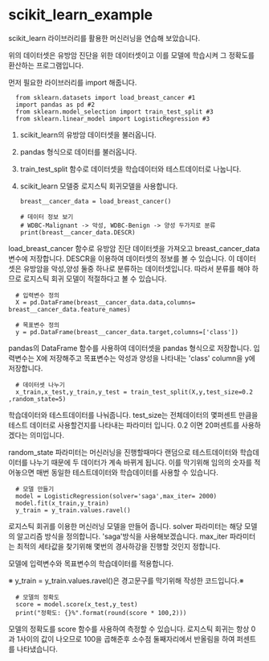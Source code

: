 # scikit_learn_example

scikit_learn 라이브러리를 활용한 머신러닝을 연습해 보았습니다.

위의 데이터셋은 유방암 진단을 위한 데이터셋이고 이를 모델에 학습시켜 그 정확도를 환산하는 프로그램입니다.


먼저 필요한 라이브러리를 import 해줍니다.

      from sklearn.datasets import load_breast_cancer #1
      import pandas as pd #2
      from sklearn.model_selection import train_test_split #3
      from sklearn.linear_model import LogisticRegression #3
      
 1. scikit_learn의 유방암 데이터셋을 불러옵니다. 
 2. pandas 형식으로 데이터를 불러옵니다.
 3. train_test_split 함수로 데이터셋을 학습데이터와 테스트데이터로 나눕니다.
 4. scikit_learn 모델중 로지스틱 회귀모델을 사용합니다.




        breast__cancer_data = load_breast_cancer()

        # 데이터 정보 보기
        # WDBC-Malignant -> 악성, WDBC-Benign -> 양성 두가지로 분류
        print(breast__cancer_data.DESCR)
            

 load_breast_cancer 함수로 유방암 진단 데이터셋을 가져오고
 breast_cancer_data 변수에 저장합니다.
 DESCR을 이용하여 데이터셋의 정보를 볼 수 있습니다. 이 데이터셋은 유방암을 악성,양성 둘중 하나로 분류하는 데이터셋입니다.
 따라서 분류를 해야 하므로 로지스틱 회귀 모델이 적절하다고 볼 수 있습니다.



      # 입력변수 정의
      X = pd.DataFrame(breast__cancer_data.data,columns= breast__cancer_data.feature_names)

      # 목표변수 정의
      y = pd.DataFrame(breast__cancer_data.target,columns=['class'])
 
 pandas의 DataFrame 함수를 사용하여 데이터셋을 pandas 형식으로 저장합니다.
 입력변수는 X에 저장해주고
 목표변수는 악성과 양성을 나타내는 'class' column을 y에 저장합니다.
 


      # 데이터셋 나누기
      x_train,x_test,y_train,y_test = train_test_split(X,y,test_size=0.2 ,random_state=5)
      
      
 학습데이터와 테스트데이터를 나눠줍니다. 
 test_size는 전체데이터의 몇퍼센트 만큼을 테스트 데이터로 사용할건지를 나타내는 파라미터 입니다.
 0.2 이면 20퍼센트를 사용하겠다는 의미입니다.
 
 random_state 파라미터는 머신러닝을 진행할때마다 랜덤으로 테스트데이터와 학습데이터를 나누기 때문에 두 데이터가 계속 바뀌게 됩니다.
 이를 막기위해 임의의 숫자를 적어놓으면 매번 동일한 테스트데이터와 학습데이터를 사용할 수 있습니다.
      

      # 모델 만들기
      model = LogisticRegression(solver='saga',max_iter= 2000)
      model.fit(x_train,y_train)
      y_train = y_train.values.ravel()
      
 
 로지스틱 회귀를 이용한 머신러닝 모델을 만들어 줍니다.
 solver 파라미터는 해당 모델의 알고리즘 방식을 정의합니다. 'saga'방식을 사용해보겠습니다.
 max_iter 파라미터는 최적의 세타값을 찾기위해 몇번의 경사하강을 진행할 것인지 정합니다.
 
 모델에 입력변수와 목표변수의 학습데이터를 적용합니다.
 
 ※ y_train = y_train.values.ravel()은 경고문구를 막기위해 작성한 코드입니다.※


      # 모델의 정확도 
      score = model.score(x_test,y_test)
      print("정확도: {}%".format(round(score * 100,2)))
      
 
 모델의 정확도를 score 함수를 사용하여 측정할 수 있습니다.
 로지스틱 회귀는 항상 0과 1사이의 값이 나오므로 100을 곱해준후 소수점 둘째자리에서 반올림을 하여 퍼센트를 나타냈습니다.
 
 

  
